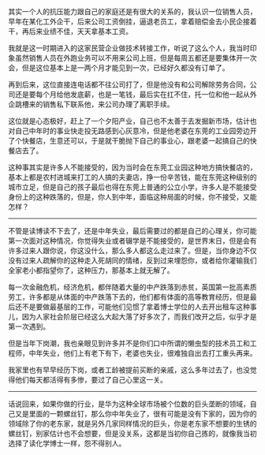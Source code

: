 <p>其实一个人的抗压能力跟自己的家庭还是有很大的关系的，我认识一位销售人员，早年在某化工外企干，后来公司工资倒挂，逼退老员工，拿着赔偿金去小民企接着干，再后来业绩不佳，天天拿基本工资。</p><p>我就是这一时期进入的这家民营企业做技术转接工作，听说了这么个人，我当时印象虽然销售人员在外跑业务可以不用来公司上班，但是每周五都还是要集体开一次会，但是这位基本上是一两个月才能见到一次，已经好久都没有订单了。</p><p>再到后来，这位直接连电话都不往公司打了，但是他没有和公司解除劳务合同，公司还是要每个月给他发底薪，也是一笔钱，最后实在扛不住，托一位和他一起从外企跳槽来的销售私下联系他，来公司办理了离职手续。</p><p>这位就是心态极好，赶上了一个夕阳产业，自己也不太善于去发掘新市场，估计也对自己中年时的事业快走投无路感到心灰意冷，但是他老婆在东莞的工业园旁边开了个快餐店，生意还可以，于是就干脆抛下自己的事业心，跟老婆一起搞自己的快餐店去了。</p><p>这种事其实是许多人不能接受的，因为当时会在东莞工业园这种地方搞快餐店的，基本上都是农村进城来打工的人搞的夫妻店，挣一份辛苦钱，能在东莞这种级别的城市立足，但是自己的孩子最后也得在东莞上普通的公立小学，许多人是不能接受身份上的这种跌落的，但是，你人到中年，面临这种局面的时候，你不接受，又能怎样？</p><hr/><p>不管是读博读不下去了，还是中年失业，最后需要过的都是自己的心理关，你可能第一次面对这种情况，你觉得失业或者辍学是不能接受的，是世界末日，但是会有许多过来人跟你说，你这没什么，那么多人都这么走过来了。但是，当你身边不仅没有过来人疏解你的这种走入死胡同的情绪，反到过来埋怨你，或者给你灌输我们全家老小都指望你了，这种压力，那基本上就无解了。</p><p>每一次金融危机，经济危机，都伴随着大量的中产跌落到赤贫，英国第一批高素质劳工，许多都是从体面的中产跌落下去的，他们都有体面的高等教育经历，但是最后还不是要做最基层的工作，可能他们见惯了拿着博士学位的人去开出租车这种事儿，因为人家社会阶层已经这么大起大落了好多次了，而我们改开之后，似乎才是第一次遇到。</p><p>但是当年下岗潮，我也亲眼见到许多并不是你们口中所谓的懒虫型的技术员工和工程师，中年失业，他们上有老下有下，老婆也失业，很难独自出去打工重头再来。</p><p>我家里也有早早经历下岗，或者工龄被提前买断的亲戚，这么多年过去了，也没觉得他们每天都活得有多惨，要过了自己心里这一关。</p><hr/><p>话说回来，如果你做的行业，是华为这种全球市场被个位数的巨头垄断的领域，自己又是里面的一颗螺丝钉，那么你中年失业了，很有可能是没有下家的，因为你的领域除了你的老东家，就是另外几家同样情况的巨头，你是老东家不想要的生锈的螺丝钉，别家估计也不会想要，但是没关系，这都是当初你自己拣的，就像我当初选择了读化学博士一样，怨不得别人。</p>
